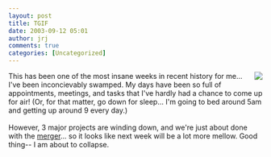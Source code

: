 ```yaml
---
layout: post
title: TGIF
date: 2003-09-12 05:01
author: jrj
comments: true
categories: [Uncategorized]
---
```

<a href="http://www.tabletplanner.com" target="_blank"><img src="http://www.jrj.org/fcovey.gif" border="0" align="right" /></a>This has been one of the most insane weeks in recent history for me... I've been inconcievably swamped. My days have been so full of appointments, meetings, and tasks that I've hardly had a chance to come up for air! (Or, for that matter, go down for sleep... I'm going to bed around 5am and getting up around 9 every day.)
<br />
<br />However, 3 major projects are winding down, and we're just about done with the <a href="http://www.marketmatrix.com">merger</a>... so it looks like next week will be a lot more mellow. Good thing-- I am about to collapse.
